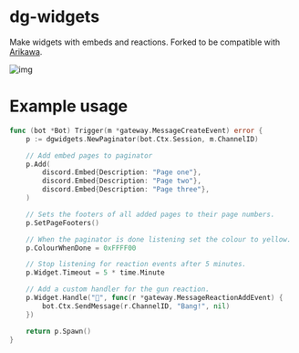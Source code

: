# dg-widgets
Make widgets with embeds and reactions. Forked to be compatible with [Arikawa](https://github.com/diamondburned/arikawa).

![img](https://i.imgur.com/viJc9Cm.gif)

# Example usage
```go
func (bot *Bot) Trigger(m *gateway.MessageCreateEvent) error {
	p := dgwidgets.NewPaginator(bot.Ctx.Session, m.ChannelID)

	// Add embed pages to paginator
	p.Add(
		discord.Embed{Description: "Page one"},
		discord.Embed{Description: "Page two"},
		discord.Embed{Description: "Page three"},
	)

	// Sets the footers of all added pages to their page numbers.
	p.SetPageFooters()

	// When the paginator is done listening set the colour to yellow.
	p.ColourWhenDone = 0xFFFF00

	// Stop listening for reaction events after 5 minutes.
	p.Widget.Timeout = 5 * time.Minute

	// Add a custom handler for the gun reaction.
	p.Widget.Handle("🔫", func(r *gateway.MessageReactionAddEvent) {
		bot.Ctx.SendMessage(r.ChannelID, "Bang!", nil)
	})

	return p.Spawn()
}
```
